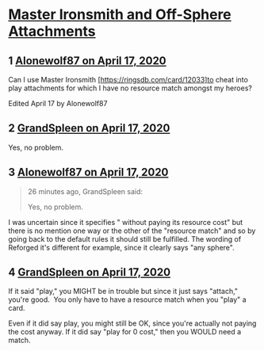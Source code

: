 # [Master Ironsmith and Off-Sphere Attachments](https://community.fantasyflightgames.com/topic/307772-master-ironsmith-and-off-sphere-attachments/)

## 1 [Alonewolf87 on April 17, 2020](https://community.fantasyflightgames.com/topic/307772-master-ironsmith-and-off-sphere-attachments/?do=findComment&comment=3928387)

Can I use Master Ironsmith [https://ringsdb.com/card/12033]to cheat into play attachments for which I have no resource match amongst my heroes?

Edited April 17 by Alonewolf87

## 2 [GrandSpleen on April 17, 2020](https://community.fantasyflightgames.com/topic/307772-master-ironsmith-and-off-sphere-attachments/?do=findComment&comment=3928431)

Yes, no problem.

## 3 [Alonewolf87 on April 17, 2020](https://community.fantasyflightgames.com/topic/307772-master-ironsmith-and-off-sphere-attachments/?do=findComment&comment=3928449)

> 26 minutes ago, GrandSpleen said:
> 
> Yes, no problem.

I was uncertain since it specifies " without paying its resource cost" but there is no mention one way or the other of the "resource match" and so by going back to the default rules it should still be fulfilled. The wording of Reforged it's different for example, since it clearly says "any sphere".

## 4 [GrandSpleen on April 17, 2020](https://community.fantasyflightgames.com/topic/307772-master-ironsmith-and-off-sphere-attachments/?do=findComment&comment=3928492)

If it said "play," you MIGHT be in trouble but since it just says "attach," you're good.  You only have to have a resource match when you "play" a card.

Even if it did say play, you might still be OK, since you're actually not paying the cost anyway. If it did say "play for 0 cost," then you WOULD need a match.

